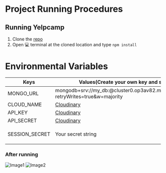 # Project Running Procedures

## Running Yelpcamp

1. Clone the [repo](https://github.com/mamun-0/yelpcamp.git)
2. Open 💻 terminal at the cloned location and type `npm install`

# Environmental Variables

| Keys                       | Values(Create your own key and set)                       | Description|
| -------------------------- | --------------------------------------------------------- |-------------|
| MONGO_URL | mongodb+srv://my_db:<password>@cluster0.op3av82.mongodb.net/?retryWrites=true&w=majority |[Mongodb Atlas](https://www.mongodb.com/atlas/database) create mongo atlas make sure the ip issue.
| CLOUD_NAME | [Cloudinary](https://cloudinary.com/)     | Create account for collecting secret key|
| API_KEY | [Cloudinary](https://cloudinary.com/)        | Create account for collecting secret key|
| API_SECRET | [Cloudinary](https://cloudinary.com/)     | Create account for collecting secret key|
| SESSION_SECRET | Your secret string                    | As your wish. May use `crypto.randomBytes(128).toString('hex')` into your node REPL |

### After running

![Image1](https://i.imgur.com/qgZYoQm_d.webp?maxwidth=760&fidelity=grand)
![Image2](https://i.imgur.com/VrTLItU_d.webp?maxwidth=760&fidelity=grand)